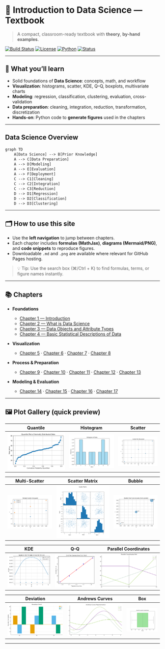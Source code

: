 # 📘 Introduction to Data Science — Textbook

> A compact, classroom-ready textbook with **theory**, **by-hand examples**.


[![Build Status](https://img.shields.io/badge/site-MkDocs%20Material-blue)](#)
[![License](https://img.shields.io/badge/license-CC%20BY--NC%204.0-lightgrey)](#)
[![Python](https://img.shields.io/badge/python-3.9%2B-informational)](#)
[![Status](https://img.shields.io/badge/status-actively%20maintained-brightgreen)](#)


---

## 🎯 What you’ll learn

- Solid foundations of **Data Science**: concepts, math, and workflow
- **Visualization**: histograms, scatter, KDE, Q–Q, boxplots, multivariate charts
- **Modeling**: regression, classification, clustering, evaluation, cross-validation
- **Data preparation**: cleaning, integration, reduction, transformation, discretization
- **Hands-on**: Python code to **generate figures** used in the chapters

---

## Data Science Overview
```mermaid
graph TD
    A[Data Science] --> B[Prior Knowledge]
    A --> C[Data Preparation]
    A --> D[Modeling]
    A --> E[Evaluation]
    A --> F[Deployment]
    C --> C1[Cleaning]
    C --> C2[Integration]
    C --> C3[Reduction]
    D --> D1[Regression]
    D --> D2[Classification]
    D --> D3[Clustering]
```

---

## 🗂️ How to use this site

- Use the **left navigation** to jump between chapters.
- Each chapter includes **formulas (MathJax)**, **diagrams (Mermaid/PNG)**, and **code snippets** to reproduce figures.
- Downloadable `.md` and `.png` are available where relevant for GitHub Pages hosting.

> 💡 Tip: Use the search box (⌘/Ctrl + K) to find formulas, terms, or figure names instantly.

---

## 📚 Chapters

- **Foundations**
  - [Chapter 1 — Introduction](Chapter1.md)  
  - [Chapter 2 — What is Data Science](Chapter2.md)  
  - [Chapter 3 — Data Objects and Attribute Types](Chapter3.md)  
  - [Chapter 4 — Basic Statistical Descriptions of Data](Chapter4.md)

- **Visualization**
  - [Chapter 5](Chapter5.md) · [Chapter 6](Chapter6.md) · [Chapter 7](Chapter7.md) · [Chapter 8](Chapter8.md)

- **Process & Preparation**
  - [Chapter 9](Chapter9.md) · [Chapter 10](Chapter10.md) · [Chapter 11](Chapter11.md) · [Chapter 12](Chapter12.md) · [Chapter 13](Chapter13.md)

- **Modeling & Evaluation**
  - [Chapter 14](Chapter14.md) · [Chapter 15](Chapter15.md) · [Chapter 16](Chapter16.md) · [Chapter 17](Chapter17.md)

---

## 🖼️ Plot Gallery (quick preview)

| Quantile | Histogram | Scatter |
|---|---|---|
| ![Quantile](quantile_plot.png) | ![Histogram](hist.png) | ![Scatter](scatter.png) |

| Multi-Scatter | Scatter Matrix | Bubble |
|---|---|---|
| ![Multi-Scatter](multi_scatter.png) | ![Scatter Matrix](scatter_mat.png) | ![Bubble](bubble_chart.png) |

| KDE | Q–Q | Parallel Coordinates |
|---|---|---|
| ![KDE](kde_plot_h1.png) | ![Q–Q Plot](qq_plot_sample_data.png) | ![Parallel](parallel_coordinates_example.png) |

| Deviation | Andrews Curves | Box |
|---|---|---|
| ![Deviation](deviation_chart_example.png) | ![Andrews](andrews_curves_example.png) | ![Box](box.png) |




---

